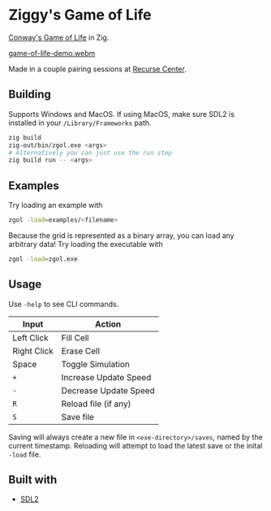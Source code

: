 # Ziggy's Game of Life
[Conway's Game of Life](https://en.wikipedia.org/wiki/Conway%27s_Game_of_Life) in Zig.

[game-of-life-demo.webm](https://github.com/Parzival-3141/Ziggys-Game-of-Life/assets/29632054/e058a682-b2c5-4b92-9e9e-5c33b34839ce)

Made in a couple pairing sessions at [Recurse Center](https://www.recurse.com/).

## Building
Supports Windows and MacOS. If using MacOS, make sure SDL2 is installed in your `/Library/Frameworks` path.

```sh
zig build
zig-out/bin/zgol.exe <args>
# Alternatively you can just use the run step
zig build run -- <args>
```

## Examples
Try loading an example with 
```sh
zgol -load=examples/<filename>
```

Because the grid is represented as a binary array, you can load any arbitrary data! Try loading the executable with 
```sh
zgol -load=zgol.exe
```

## Usage
Use `-help` to see CLI commands.

|Input|Action|
| --- | --- |
|Left Click|Fill Cell|
|Right Click|Erase Cell|
|Space|Toggle Simulation|
|`+`|Increase Update Speed|
|`-`|Decrease Update Speed|
|`R`|Reload file (if any)|
|`S`|Save file|

Saving will always create a new file in `<exe-directory>/saves`, named by the current timestamp. Reloading will attempt to load the latest save or the inital `-load` file.

## Built with
 - [SDL2](https://github.com/libsdl-org/SDL)
